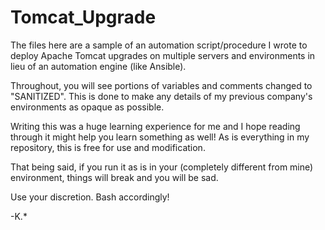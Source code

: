 # Tomcat_Upgrade

The files here are a sample of an automation script/procedure I wrote to deploy Apache Tomcat upgrades on multiple servers and environments in lieu of an automation engine (like Ansible).

Throughout, you will see portions of variables and comments changed to "SANITIZED". 
This is done to make any details of my previous company's environments as opaque as possible.
  
Writing this was a huge learning experience for me and I hope reading through it might help you learn something as well!
As is everything in my repository, this is free for use and modification.

That being said, if you run it as is in your (completely different from mine) environment, things will break and you will be sad.

Use your discretion. Bash accordingly!

-K.*


